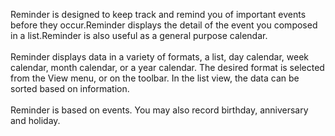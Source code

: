 <p>Reminder is designed to keep track and remind you of important events before they occur.Reminder displays the detail of the event you composed in a list.Reminder is also useful as a general purpose calendar.<br/><br/>
Reminder displays data in a variety of formats, a list, day calendar, week calendar, month calendar, or a year calendar. The desired format is selected from the View menu, or on the toolbar. In the list view, the data can be sorted based on information.<br/><br/>
Reminder is based on events. You may also record birthday, anniversary and holiday.</p>
